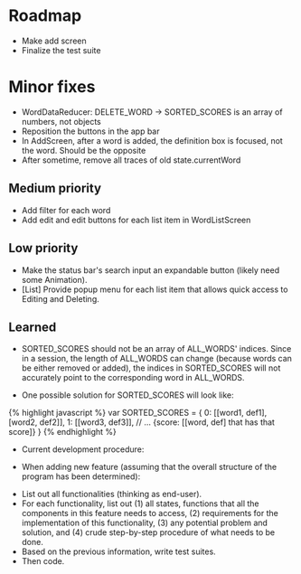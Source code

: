 # Roadmap
- Make add screen
- Finalize the test suite

# Minor fixes
- WordDataReducer: DELETE_WORD -> SORTED_SCORES is an array of numbers, not objects
- Reposition the buttons in the app bar
- In AddScreen, after a word is added, the definition box is focused, not the word. Should be the opposite
- After sometime, remove all traces of old state.currentWord

## Medium priority
- Add filter for each word
- Add edit and edit buttons for each list item in WordListScreen

## Low priority
- Make the status bar's search input an expandable button (likely need some Animation).
- [List] Provide popup menu for each list item that allows quick access to Editing and Deleting.

## Learned
- SORTED_SCORES should not be an array of ALL_WORDS' indices. Since in a session, the length of ALL_WORDS can change (because words can be either removed or added), the indices in SORTED_SCORES will not accurately point to the corresponding word in ALL_WORDS.
 + One possible solution for SORTED_SCORES will look like:

{% highlight javascript %}
var SORTED_SCORES = {
  0: [[word1, def1], [word2, def2]],
  1: [[word3, def3]],
  // ... {score: [[word, def] that has that score]}
}
{% endhighlight %}

- Current development procedure:
 + When adding new feature (assuming that the overall structure of the program has been determined):
  * List out all functionalities (thinking as end-user).
  * For each functionality, list out (1) all states, functions that all the components in this feature needs to access, (2) requirements for the implementation of this functionality, (3) any potential problem and solution, and (4) crude step-by-step procedure of what needs to be done.
  * Based on the previous information, write test suites.
  * Then code.
